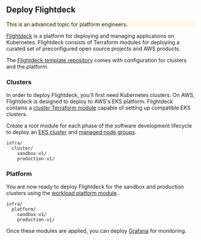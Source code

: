 
## Deploy Flightdeck

<div class="panel" style="background-color: #FFFAE6;border-width: 1px;">

<div class="panelContent" style="background-color: #FFFAE6;">

This is an advanced topic for platform engineers.

</div>

</div>

[Flightdeck](https://github.com/thoughtbot/flightdeck) is a platform for
deploying and managing applications on Kubernetes. Flightdeck consists
of Terraform modules for deploying a curated set of preconfigured open
source projects and AWS products.

<div class="confluence-information-macro confluence-information-macro-information">

<span class="aui-icon aui-icon-small aui-iconfont-info confluence-information-macro-icon"></span>

<div class="confluence-information-macro-body">

The [Flightdeck template
repository](https://github.com/thoughtbot/flightdeck-template) comes with
configuration for clusters and the platform.

</div>

</div>

### Clusters

In order to deploy Flightdeck, you'll first need Kubernetes clusters. On
AWS, Flightdeck is designed to deploy to AWS's EKS platform. Flightdeck
contains a [cluster Terraform
module](https://github.com/thoughtbot/flightdeck/tree/main/aws/cluster) capable of setting
up compatible EKS clusters.

Create a root module for each phase of the software development
lifecycle to deploy an [EKS
cluster](https://docs.aws.amazon.com/eks/latest/userguide/clusters.html)
and [managed node
groups](https://docs.aws.amazon.com/eks/latest/userguide/managed-node-groups.html).

```
infra/
  cluster/
    sandbox-v1/
    production-v1/
```

### Platform

You are now ready to deploy Flightdeck for the sandbox and production
clusters using the [workload platform
module](https://github.com/thoughtbot/flightdeck/tree/main/aws/platform).

```
infra/
  platform/
    sandbox-v1/
    production-v1/
```

Once these modules are applied, you can deploy
[Grafana](#deploy-grafana) for
monitoring.
